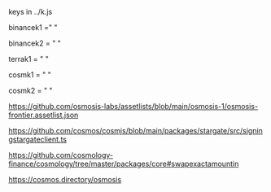 

keys in ../k.js 

binancek1 =" "


binancek2 = " "


terrak1 = " "


cosmk1 = " "


cosmk2 = " "






https://github.com/osmosis-labs/assetlists/blob/main/osmosis-1/osmosis-frontier.assetlist.json

https://github.com/cosmos/cosmjs/blob/main/packages/stargate/src/signingstargateclient.ts

https://github.com/cosmology-finance/cosmology/tree/master/packages/core#swapexactamountin

https://cosmos.directory/osmosis
